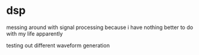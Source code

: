 # dsp

messing around with signal processing because i have nothing better to do with my life apparently

testing out different waveform generation
